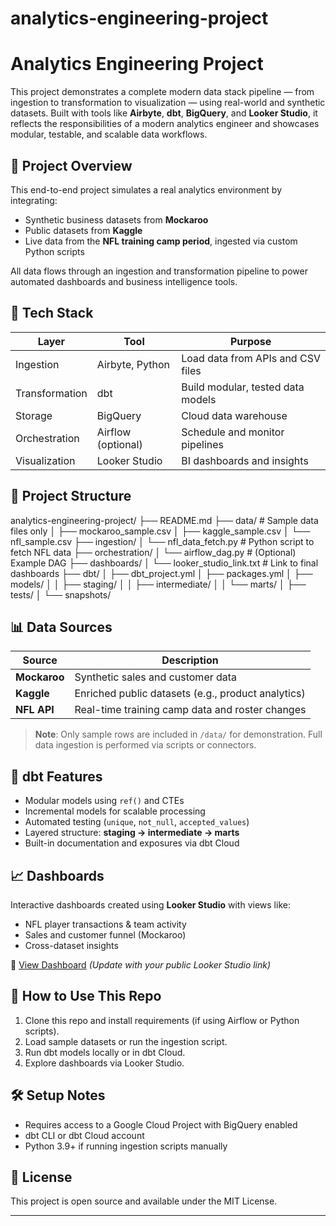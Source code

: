 # analytics-engineering-project

# Analytics Engineering Project

This project demonstrates a complete modern data stack pipeline — from ingestion to transformation to visualization — using real-world and synthetic datasets. Built with tools like **Airbyte**, **dbt**, **BigQuery**, and **Looker Studio**, it reflects the responsibilities of a modern analytics engineer and showcases modular, testable, and scalable data workflows.

## 🚀 Project Overview

This end-to-end project simulates a real analytics environment by integrating:
- Synthetic business datasets from **Mockaroo**
- Public datasets from **Kaggle**
- Live data from the **NFL training camp period**, ingested via custom Python scripts

All data flows through an ingestion and transformation pipeline to power automated dashboards and business intelligence tools.

## 🧱 Tech Stack

| Layer        | Tool               | Purpose                             |
|--------------|--------------------|-------------------------------------|
| Ingestion    | Airbyte, Python    | Load data from APIs and CSV files   |
| Transformation | dbt              | Build modular, tested data models   |
| Storage      | BigQuery           | Cloud data warehouse                 |
| Orchestration| Airflow (optional) | Schedule and monitor pipelines      |
| Visualization| Looker Studio      | BI dashboards and insights          |

## 📁 Project Structure

analytics-engineering-project/
├── README.md
├── data/ # Sample data files only
│ ├── mockaroo_sample.csv
│ ├── kaggle_sample.csv
│ └── nfl_sample.csv
├── ingestion/
│ └── nfl_data_fetch.py # Python script to fetch NFL data
├── orchestration/
│ └── airflow_dag.py # (Optional) Example DAG
├── dashboards/
│ └── looker_studio_link.txt # Link to final dashboards
├── dbt/
│ ├── dbt_project.yml
│ ├── packages.yml
│ ├── models/
│ │ ├── staging/
│ │ ├── intermediate/
│ │ └── marts/
│ ├── tests/
│ └── snapshots/


## 📊 Data Sources

| Source      | Description                                       |
|-------------|---------------------------------------------------|
| **Mockaroo**| Synthetic sales and customer data                 |
| **Kaggle**  | Enriched public datasets (e.g., product analytics)|
| **NFL API** | Real-time training camp data and roster changes   |

> **Note**: Only sample rows are included in `/data/` for demonstration. Full data ingestion is performed via scripts or connectors.

## 🧪 dbt Features

- Modular models using `ref()` and CTEs
- Incremental models for scalable processing
- Automated testing (`unique`, `not_null`, `accepted_values`)
- Layered structure: **staging → intermediate → marts**
- Built-in documentation and exposures via dbt Cloud

## 📈 Dashboards

Interactive dashboards created using **Looker Studio** with views like:
- NFL player transactions & team activity
- Sales and customer funnel (Mockaroo)
- Cross-dataset insights

🔗 [View Dashboard](#) *(Update with your public Looker Studio link)*

## 🧠 How to Use This Repo

1. Clone this repo and install requirements (if using Airflow or Python scripts).
2. Load sample datasets or run the ingestion script.
3. Run dbt models locally or in dbt Cloud.
4. Explore dashboards via Looker Studio.

## 🛠️ Setup Notes

- Requires access to a Google Cloud Project with BigQuery enabled
- dbt CLI or dbt Cloud account
- Python 3.9+ if running ingestion scripts manually

## 📜 License

This project is open source and available under the MIT License.

---

